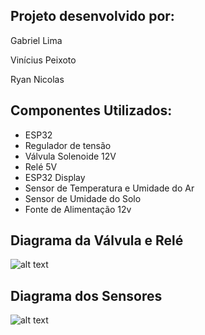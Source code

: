 ## Projeto desenvolvido por:
Gabriel Lima

Vinícius Peixoto

Ryan Nicolas

## Componentes Utilizados:
- ESP32
- Regulador de tensão
- Válvula Solenoide 12V
- Relé 5V
- ESP32 Display
- Sensor de Temperatura e Umidade do Ar
- Sensor de Umidade do Solo
- Fonte de Alimentação 12v

## Diagrama da Válvula e Relé
![alt text](https://i.ibb.co/Pmg7kj4/montagem.png)

## Diagrama dos Sensores
![alt text](https://i.ibb.co/9gJhDL1/19b80084-879f-40c9-8141-6db6b8e09f0b.jpg)

